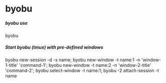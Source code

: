 # byobu

##### byobu use

   byobu 

##### Start byobu (tmux) with pre-defined windows

   byobu  new-session -d -s name; byobu new-window -t name:1 -n 'window-1-title' 'command-1'; byobu new-window -t name:2 -n 'window-2-title' 'command-2'; byobu select-window -t name:1; byobu -2 attach-session -t name
